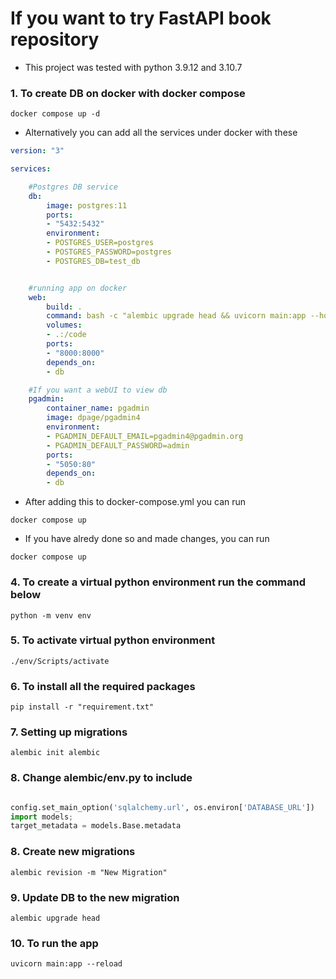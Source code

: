 # If you want to try FastAPI book repository

 - This project was tested with python 3.9.12 and 3.10.7

### 1. To create DB on docker with docker compose
`docker compose up -d`
- Alternatively you can add all the services under docker with these

```yml
version: "3"

services:

    #Postgres DB service
    db:
        image: postgres:11
        ports:
        - "5432:5432"
        environment:
        - POSTGRES_USER=postgres
        - POSTGRES_PASSWORD=postgres
        - POSTGRES_DB=test_db


    #running app on docker
    web:
        build: .
        command: bash -c "alembic upgrade head && uvicorn main:app --host 0.0.0.0 --port 8000 --reload"
        volumes:
        - .:/code
        ports:
        - "8000:8000"
        depends_on:
        - db

    #If you want a webUI to view db
    pgadmin:
        container_name: pgadmin
        image: dpage/pgadmin4
        environment:
        - PGADMIN_DEFAULT_EMAIL=pgadmin4@pgadmin.org
        - PGADMIN_DEFAULT_PASSWORD=admin
        ports:
        - "5050:80"
        depends_on:
        - db
```

- After adding this to docker-compose.yml you can run

`docker compose up`

- If you have alredy done so and made changes, you can run

`docker compose up`


### 4. To create a virtual python environment run the command below 
`python -m venv env`

### 5. To activate virtual python environment 
`./env/Scripts/activate`

### 6. To install all the required packages 
`pip install -r "requirement.txt"`

### 7. Setting up migrations 
`alembic init alembic`

### 8. Change alembic/env.py to include
```python

config.set_main_option('sqlalchemy.url', os.environ['DATABASE_URL'])
import models;
target_metadata = models.Base.metadata

```

### 8. Create new migrations 
`alembic revision -m "New Migration"`

### 9. Update DB to the new migration 
`alembic upgrade head`

### 10. To run the app 
`uvicorn main:app --reload`